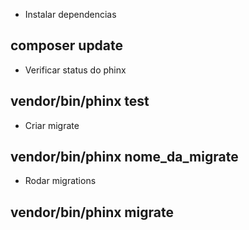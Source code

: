 - Instalar dependencias
## composer update

- Verificar status do phinx
## vendor/bin/phinx test

- Criar migrate
## vendor/bin/phinx nome_da_migrate

- Rodar migrations
## vendor/bin/phinx migrate